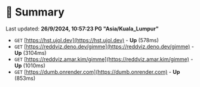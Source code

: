 # 📖 Summary
Last updated: **26/9/2024, 10:57:23 PG "Asia/Kuala_Lumpur"**

- `GET` [https://hst.ujol.dev](https://hst.ujol.dev) - **Up** (578ms)
- `GET` [https://reddviz.deno.dev/gimme](https://reddviz.deno.dev/gimme) - **Up** (3104ms)
- `GET` [https://reddviz.amar.kim/gimme](https://reddviz.amar.kim/gimme) - **Up** (1010ms)
- `GET` [https://dumb.onrender.com](https://dumb.onrender.com) - **Up** (853ms)
